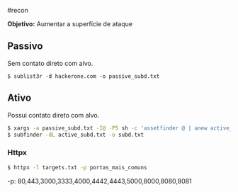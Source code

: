 #recon 

**Objetivo:** Aumentar a superfície de ataque
## Passivo

Sem contato direto com alvo.

```
$ sublist3r -d hackerone.com -o passive_subd.txt
```

## Ativo

Possui contato direto com alvo.

```sh
$ xargs -a passive_subd.txt -I@ -P5 sh -c 'assetfinder @ | anew active_subd.txt'
$ subfinder -dL active_subd.txt -o subd.txt
```


### Httpx

```sh
$ httpx -l targets.txt -p portas_mais_comuns
```

-p: 80,443,3000,3333,4000,4442,4443,5000,8000,8080,8081